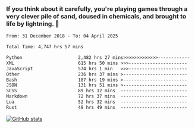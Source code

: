### If you think about it carefully, you're playing games through a very clever pile of sand, doused in chemicals, and brought to life by lightning.  👋


<!--START_SECTION:waka-->

```txt
From: 31 December 2018 - To: 04 April 2025

Total Time: 4,747 hrs 57 mins

Python                     2,482 hrs 27 mins>>>>>>>>>>>>>------------   52.29 %
XML                        615 hrs 50 mins >>>----------------------   12.97 %
JavaScript                 574 hrs 1 min   >>>----------------------   12.09 %
Other                      236 hrs 37 mins >------------------------   04.98 %
Bash                       187 hrs 19 mins >------------------------   03.95 %
JSON                       131 hrs 51 mins >------------------------   02.78 %
SCSS                       89 hrs 12 mins  -------------------------   01.88 %
Markdown                   72 hrs 37 mins  -------------------------   01.53 %
Lua                        52 hrs 32 mins  -------------------------   01.11 %
Rust                       49 hrs 49 mins  -------------------------   01.05 %
```

<!--END_SECTION:waka-->

[![GitHub stats](https://github-readme-stats.vercel.app/api?username=XenophonLXH&show_icons=true&theme=dark)](https://github.com/anuraghazra/github-readme-stats)
